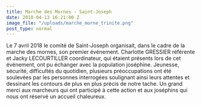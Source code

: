 ```yaml
---
title: Marche des Mornes - Saint-Joseph
date: 2018-04-13 16:21:00 Z
image_file: "/uploads/marche_morne_trinite.png"
post_type: normal
---
```


Le 7 avril 2018 le comité de Saint-Joseph organisait, dans le cadre de la marche des mornes, son premier événement.
Charlotte GRESSIER référente et Jacky LECOURTILLER coordinateur, qui étaient présents lors de cet événement, ont pu échanger avec la population joséphine.
Jeunesse, sécurité, difficultés du quotidien, plusieurs préoccupations ont été soulevées par les personnes interrogées soulignant ainsi leurs attentes et dessinant les contours de plus en plus précis de notre tache.
Un grand merci aux marcheurs qui ont participé à cette action et aux joséphins qui nous ont réservé un accueil chaleureux.